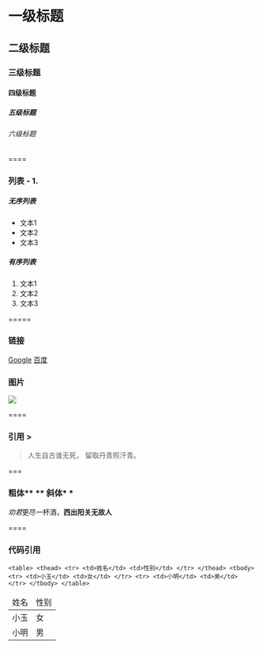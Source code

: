 # 一级标题
## 二级标题
### 三级标题
#### 四级标题
##### 五级标题
###### 六级标题

==== 

### 列表 - 1.
##### 无序列表
- 文本1
- 文本2
- 文本3
##### 有序列表
1. 文本1
2. 文本2
3. 文本3


=====

### 链接 []()  ![]()
[Google](https://www.google.com)
[百度](https://www.baidu.com)
### 图片
![](http://upload-images.jianshu.io/upload_images/259-0ad0d0bfc1c608b6.jpg?imageMogr2/auto-orient/strip%7CimageView2/2/w/1240)


==== 

### 引用  >
> 人生自古谁无死，
> 留取丹青照汗青。


=== 

### 粗体** **  斜体* *
*劝君*更尽一杯酒，**西出阳关无故人**

==== 

### 代码引用  ` `   `` ``
``
    <table>
        <thead>
            <tr>
                <td>姓名</td>
                <td>性别</td>
            </tr>
        </thead>
        <tbody>
            <tr>
                <td>小玉</td>
                <td>女</td>
            </tr>
            <tr>
                <td>小明</td>
                <td>男</td>
            </tr>
        </tbody>
    </table>
``
    <table>
        <thead>
            <tr>
                <td>姓名</td>
                <td>性别</td>
            </tr>
        </thead>
        <tbody>
            <tr>
                <td>小玉</td>
                <td>女</td>
            </tr>
            <tr>
                <td>小明</td>
                <td>男</td>
            </tr>
        </tbody>
    </table>
